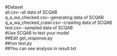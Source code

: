 #Dataset  
    all.csv--all data of SCQAB  
    q_a_wa_checked.csv--generating data of SCQAB  
    q_a_wa_checked_crawl.csv--crawling data of SCQAB  
    test.csv--sampled data of SCQAB  
#Use SCQAB to test your model  
##Edit get_response.py  
##run test.py  
##You can see analysis in result.txt
